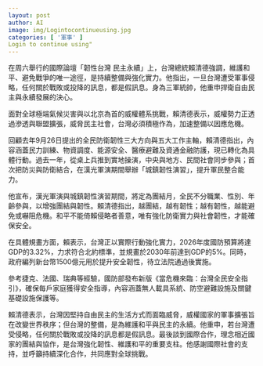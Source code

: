 ```yaml
---
layout: post
author: AI
image: img/Logintocontinueusing.jpg
categories: [ '軍事' ]
Login to continue using"
---
```

在周六舉行的國際論壇「韌性台灣 民主永續」上，台灣總統賴清德強調，維護和平、避免戰爭的唯一途徑，是持續整備與強化實力。他指出，一旦台灣遭受軍事侵略，任何關於戰敗或投降的訊息，都是假訊息。身為三軍統帥，他重申捍衛自由民主與永續發展的決心。

面對全球極端氣候災害與以北京為首的威權體系挑戰，賴清德表示，威權勢力正透過滲透與聯盟擴張，威脅民主社會，台灣必須積極作為，加速整備以因應危機。

回顧去年9月26日提出的全民防衛韌性三大方向與五大工作主軸，賴清德指出，內容涵蓋民力訓練、物資調度、能源安全、醫療避難及資通金融防護，現已轉化為具體行動。過去一年，從桌上兵推到實地操演，中央與地方、民間社會同步參與；首次把防災與防衛結合，在漢光軍演期間舉辦「城鎮韌性演習」，提升軍民整合能力。

他宣布，漢光軍演與城鎮韌性演習期間，將定為團結月，全民不分職業、性別、年齡參與，以增強團結與韌性。賴清德指出，越團結，越有韌性；越有韌性，越能避免或嚇阻危機。和平不能倚賴侵略者善意，唯有強化防衛實力與社會韌性，才能確保安全。

在具體規畫方面，賴表示，台灣正以實際行動強化實力，2026年度國防預算將達GDP的3.32%，力求符合北約標準，並規畫於2030年前達到GDP的5%。同時，政府編列新台幣1500億元用於提升安全韌性，待立法院通過後實施。

參考捷克、法國、瑞典等經驗，國防部發布新版《當危機來臨：台灣全民安全指引》，確保每戶家庭獲得安全指導，內容涵蓋無人載具系統、防空避難設施及關鍵基礎設施保護等。

賴清德表示，台灣因堅持自由民主的生活方式而面臨威脅，威權國家的軍事擴張旨在改變世界秩序；但台灣的整備，是為維護和平與民主的永續。他重申，若台灣遭受侵略，任何關於戰敗或投降的訊息都是假訊息。最後談到國際合作，理念相近國家的團結與協作，是台灣強化韌性、維護和平的重要支柱。他感謝國際社會的支持，並呼籲持續深化合作，共同應對全球挑戰。